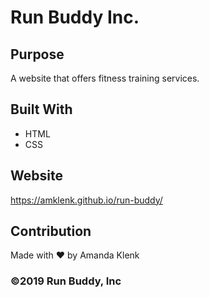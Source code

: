 # Run Buddy Inc.

## Purpose
A website that offers fitness training services. 

## Built With
* HTML
* CSS

## Website
https://amklenk.github.io/run-buddy/

## Contribution
Made with ❤️ by Amanda Klenk

### ©️2019 Run Buddy, Inc 
